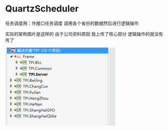 # QuartzScheduler
任务调度用：作接口任务调度 调用各个省份的数据然后进行逻辑操作

实际的架构图片是这样的 由于公司资料原因 我上传了核心部分 逻辑操作的就没有传了


![image](https://raw.githubusercontent.com/WithLin0510/QuartzScheduler/master/image/%E6%9E%B6%E6%9E%84.png)

